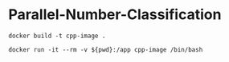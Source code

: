 # Parallel-Number-Classification
 
```
docker build -t cpp-image .
```

```
docker run -it --rm -v ${pwd}:/app cpp-image /bin/bash
```